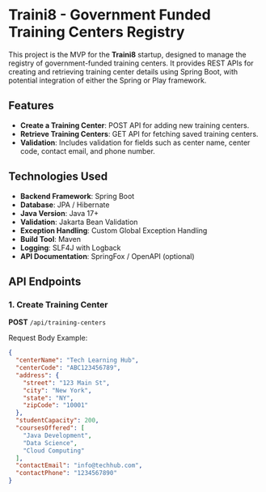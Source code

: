 # Traini8 - Government Funded Training Centers Registry

This project is the MVP for the **Traini8** startup, designed to manage the registry of government-funded training centers. It provides REST APIs for creating and retrieving training center details using Spring Boot, with potential integration of either the Spring or Play framework.

## Features

- **Create a Training Center**: POST API for adding new training centers.
- **Retrieve Training Centers**: GET API for fetching saved training centers.
- **Validation**: Includes validation for fields such as center name, center code, contact email, and phone number.

## Technologies Used

- **Backend Framework**: Spring Boot
- **Database**: JPA / Hibernate
- **Java Version**: Java 17+
- **Validation**: Jakarta Bean Validation
- **Exception Handling**: Custom Global Exception Handling
- **Build Tool**: Maven
- **Logging**: SLF4J with Logback
- **API Documentation**: SpringFox / OpenAPI (optional)

## API Endpoints

### 1. Create Training Center
**POST** `/api/training-centers`

Request Body Example:
```json
{
  "centerName": "Tech Learning Hub",
  "centerCode": "ABC123456789",
  "address": {
    "street": "123 Main St",
    "city": "New York",
    "state": "NY",
    "zipCode": "10001"
  },
  "studentCapacity": 200,
  "coursesOffered": [
    "Java Development",
    "Data Science",
    "Cloud Computing"
  ],
  "contactEmail": "info@techhub.com",
  "contactPhone": "1234567890"
}
